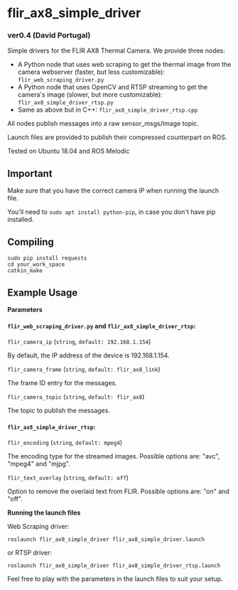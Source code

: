 # flir_ax8_simple_driver

### ver0.4 (David Portugal)
Simple drivers for the FLIR AX8 Thermal Camera. We provide three nodes:
 - A Python node that uses web scraping to get the thermal image from the camera webserver (faster, but less customizable): `flir_web_scraping_driver.py`
 - A Python node that uses OpenCV and RTSP streaming to get the camera's image (slower, but more customizable): `flir_ax8_simple_driver_rtsp.py`
 - Same as above but in C++: `flir_ax8_simple_driver_rtsp.cpp`

All nodes publish messages into a raw sensor_msgs/Image topic. 

Launch files are provided to publish their compressed counterpart on ROS.

Tested on Ubuntu 18.04 and ROS Melodic


## Important

Make sure that you have the correct camera IP when running the launch file.

You'll need to ```sudo apt install python-pip```, in case you don't have pip installed.


## Compiling

```
sudo pip install requests
cd your_work_space
catkin_make 
```


## Example Usage

**Parameters**

#### `flir_web_scraping_driver.py` and `flir_ax8_simple_driver_rtsp`:

`flir_camera_ip` (`string`, `default: 192.168.1.154`)

By default, the IP address of the device is 192.168.1.154.

`flir_camera_frame` (`string`, `default: flir_ax8_link`)

The frame ID entry for the messages.

`flir_camera_topic` (`string`, `default: flir_ax8`)

The topic to publish the messages.



#### `flir_ax8_simple_driver_rtsp`:

`flir_encoding` (`string`, `default: mpeg4`)

The encoding type for the streamed images. Possible options are: "avc", "mpeg4" and "mjpg".

`flir_text_overlay` (`string`, `default: off`)

Option to remove the overlaid text from FLIR. Possible options are: "on" and "off".


**Running the launch files**

Web Scraping driver:

```
roslaunch flir_ax8_simple_driver flir_ax8_simple_driver.launch
```
or RTSP driver:

```
roslaunch flir_ax8_simple_driver flir_ax8_simple_driver_rtsp.launch
```

Feel free to play with the parameters in the launch files to suit your setup.
